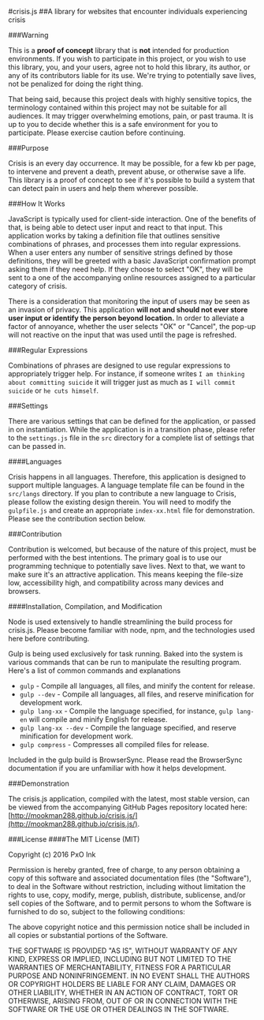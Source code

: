 #crisis.js
##A library for websites that encounter individuals experiencing crisis

###Warning 

This is a **proof of concept** library that is **not** intended for production environments. If you wish to participate in 
this project, or you wish to use this library, you, and your users, agree not to hold this library, its author, or any of 
its contributors liable for its use. We're trying to potentially save lives, not be penalized for doing the right thing.

That being said, because this project deals with highly sensitive topics, the terminology contained within this project may 
not be suitable for all audiences. It may trigger overwhelming emotions, pain, or past trauma. It is up to you to decide 
whether this is a safe environment for you to participate. Please exercise caution before continuing. 

###Purpose

Crisis is an every day occurrence. It may be possible, for a few kb per page, to intervene and prevent a death, prevent abuse, 
or otherwise save a life. This library is a proof of concept to see if it's possible to build a system that can detect pain 
in users and help them wherever possible. 

###How It Works

JavaScript is typically used for client-side interaction. One of the benefits of that, is being able to detect user input and 
react to that input. This application works by taking a definition file that outlines sensitive combinations of phrases, and 
processes them into regular expressions. When a user enters any number of sensitive strings defined by those definitions, 
they will be greeted with a basic JavaScript confirmation prompt asking them if they need help. If they choose to select "OK", 
they will be sent to a one of the accompanying online resources assigned to a particular category of crisis. 

There is a consideration that monitoring the input of users may be seen as an invasion of privacy. This application **will not 
and should not ever store user input or identify the person beyond location.** In order to alleviate a factor of annoyance, 
whether the user selects "OK" or "Cancel", the pop-up will not reactive on the input that was used until the page is refreshed. 

###Regular Expressions

Combinations of phrases are designed to use regular expressions to appropriately trigger help. For instance, if someone writes 
`I am thinking about committing suicide` it will trigger just as much as `I will commit suicide` or `he cuts himself`. 

###Settings

There are various settings that can be defined for the application, or passed in on instantiation. While the application is in 
a transition phase, please refer to the `settings.js` file in the `src` directory for a complete list of settings that can be 
passed in. 

####Languages

Crisis happens in all languages. Therefore, this application is designed to support multiple languages. A language template 
file can be found in the `src/langs` directory. If you plan to contribute a new language to Crisis, please follow the existing 
design therein. You will need to modify the `gulpfile.js` and create an appropriate `index-xx.html` file for demonstration. 
Please see the contribution section below. 

###Contribution

Contribution is welcomed, but because of the nature of this project, must be performed with the best intentions. The primary 
goal is to use our programming technique to potentially save lives. Next to that, we want to make sure it's an attractive 
application. This means keeping the file-size low, accessibility high, and compatibility across many devices and browsers. 

####Installation, Compilation, and Modification

Node is used extensively to handle streamlining the build process for crisis.js. Please become familiar with node, npm, and 
the technologies used here before contributing. 

Gulp is being used exclusively for task running. Baked into the system is various commands that can be run to manipulate the 
resulting program. Here's a list of common commands and explanations

* `gulp` - Compile all languages, all files, and minify the content for release.
* `gulp --dev` - Compile all languages, all files, and reserve minification for development work.
* `gulp lang-xx` - Compile the language specified, for instance, `gulp lang-en` will compile and minify English for release.
* `gulp lang-xx --dev` - Compile the language specified, and reserve minification for development work. 
* `gulp compress` - Compresses all compiled files for release.

Included in the gulp build is BrowserSync. Please read the BrowserSync documentation if you are unfamiliar with how it helps 
development. 

###Demonstration

The crisis.js application, compiled with the latest, most stable version, can be viewed from the accompanying GitHub Pages 
repository located here: [http://mookman288.github.io/crisis.js/](http://mookman288.github.io/crisis.js/).  

###License
####The MIT License (MIT)

Copyright (c) 2016 PxO Ink

Permission is hereby granted, free of charge, to any person obtaining a copy
of this software and associated documentation files (the "Software"), to deal
in the Software without restriction, including without limitation the rights
to use, copy, modify, merge, publish, distribute, sublicense, and/or sell
copies of the Software, and to permit persons to whom the Software is
furnished to do so, subject to the following conditions:

The above copyright notice and this permission notice shall be included in all
copies or substantial portions of the Software.

THE SOFTWARE IS PROVIDED "AS IS", WITHOUT WARRANTY OF ANY KIND, EXPRESS OR
IMPLIED, INCLUDING BUT NOT LIMITED TO THE WARRANTIES OF MERCHANTABILITY,
FITNESS FOR A PARTICULAR PURPOSE AND NONINFRINGEMENT. IN NO EVENT SHALL THE
AUTHORS OR COPYRIGHT HOLDERS BE LIABLE FOR ANY CLAIM, DAMAGES OR OTHER
LIABILITY, WHETHER IN AN ACTION OF CONTRACT, TORT OR OTHERWISE, ARISING FROM,
OUT OF OR IN CONNECTION WITH THE SOFTWARE OR THE USE OR OTHER DEALINGS IN THE
SOFTWARE.